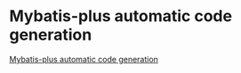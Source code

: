 # Mybatis-plus automatic code generation
[Mybatis-plus automatic code generation](https://aiwithcloud.com/2022/09/19/mybatis_plus_automatic_code_generation/)